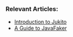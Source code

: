 ### Relevant Articles: 

- [Introduction to Jukito](http://www.baeldung.com/jukito)
- [A Guide to JavaFaker](https://www.baeldung.com/java-faker)
